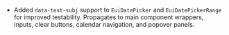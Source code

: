 - Added `data-test-subj` support to `EuiDatePicker` and `EuiDatePickerRange` for improved testability. Propagates to main component wrappers, inputs, clear buttons, calendar navigation, and popover panels.
